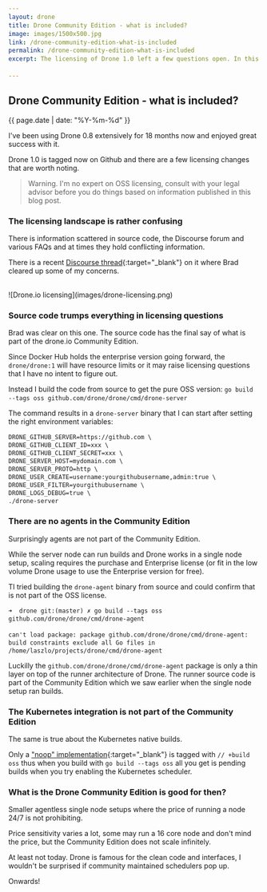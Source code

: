 ```yaml
---
layout: drone
title: Drone Community Edition - what is included?
image: images/1500x500.jpg
link: /drone-community-edition-what-is-included
permalink: /drone-community-edition-what-is-included
excerpt: The licensing of Drone 1.0 left a few questions open. In this article I capture what I know about the Drone Community Edition and my experience building the opensource version.

---
```


## Drone Community Edition - what is included?

{{ page.date | date: "%Y-%m-%d" }}

I've been using Drone 0.8 extensively for 18 months now and enjoyed great success with it.

Drone 1.0 is tagged now on Github and there are a few licensing changes that are worth noting. 

>Warning. I'm no expert on OSS licensing, consult with your legal advisor before you do things based on information published in this blog post.

### The licensing landscape is rather confusing

There is information scattered in source code, the Discourse forum and various FAQs and at times they hold conflicting information. 

There is a recent [Discourse thread](https://discourse.drone.io/t/drone-community-edition/3938){:target="\_blank"} on it where Brad cleared up some of my concerns.

<br>
![Drone.io licensing](images/drone-licensing.png) 

### Source code trumps everything in licensing questions

Brad was clear on this one. The source code has the final say of what is part of the drone.io Community Edition.

Since Docker Hub holds the enterprise version going forward, the `drone/drone:1` will have resource limits or it may raise licensing questions that I have no intent to figure out.

Instead I build the code from source to get the pure OSS version: `go build --tags oss github.com/drone/drone/cmd/drone-server`

The command results in a `drone-server` binary that I can start after setting the right environment variables:

```
DRONE_GITHUB_SERVER=https://github.com \
DRONE_GITHUB_CLIENT_ID=xxx \
DRONE_GITHUB_CLIENT_SECRET=xxx \
DRONE_SERVER_HOST=mydomain.com \
DRONE_SERVER_PROTO=http \
DRONE_USER_CREATE=username:yourgithubusername,admin:true \
DRONE_USER_FILTER=yourgithubusername \
DRONE_LOGS_DEBUG=true \
./drone-server
```

### There are no agents in the Community Edition

Surprisingly agents are not part of the Community Edition. 

While the server node can run builds and Drone works in a single node setup, scaling requires the purchase and Enterprise license (or fit in the low volume Drone usage to use the Enterprise version for free).


TI tried building the `drone-agent` binary from source and could confirm that is not part of the OSS license.

```
➜  drone git:(master) ✗ go build --tags oss github.com/drone/drone/cmd/drone-agent

can't load package: package github.com/drone/drone/cmd/drone-agent: build constraints exclude all Go files in /home/laszlo/projects/drone/cmd/drone-agent
```

Luckilly the `github.com/drone/drone/cmd/drone-agent` package is only a thin layer on top of the runner architecture of Drone. The runner source code is part of the Community Edition which we saw earlier when the single node setup ran builds.

### The Kubernetes integration is not part of the Community Edition

The same is true about the Kubernetes native builds. 

Only a ["noop" implementation](https://github.com/drone/drone/blob/master/scheduler/kube/kube_oss.go){:target="\_blank"} is tagged with `// +build oss` thus when you build with `go build --tags oss` all you get is pending builds when you try enabling the Kubernetes scheduler.

### What is the Drone Community Edition is good for then?

Smaller agentless single node setups where the price of running a node 24/7 is not prohibiting.

Price sensitivity varies a lot, some may run a 16 core node and don't mind the price, but the Community Edition does not scale infinitely.

At least not today. Drone is famous for the clean code and interfaces, I wouldn't be surprised if community maintained schedulers pop up.

Onwards!